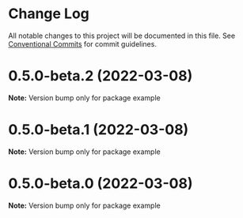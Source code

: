 # Change Log

All notable changes to this project will be documented in this file.
See [Conventional Commits](https://conventionalcommits.org) for commit guidelines.

# 0.5.0-beta.2 (2022-03-08)

**Note:** Version bump only for package example

# 0.5.0-beta.1 (2022-03-08)

**Note:** Version bump only for package example

# 0.5.0-beta.0 (2022-03-08)

**Note:** Version bump only for package example
